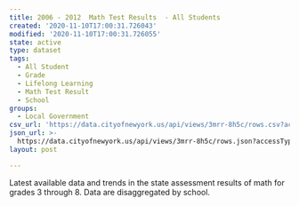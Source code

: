 ```yaml
---
title: 2006 - 2012  Math Test Results  - All Students
created: '2020-11-10T17:00:31.726043'
modified: '2020-11-10T17:00:31.726055'
state: active
type: dataset
tags:
  - All Student
  - Grade
  - Lifelong Learning
  - Math Test Result
  - School
groups:
  - Local Government
csv_url: 'https://data.cityofnewyork.us/api/views/3mrr-8h5c/rows.csv?accessType=DOWNLOAD'
json_url: >-
  https://data.cityofnewyork.us/api/views/3mrr-8h5c/rows.json?accessType=DOWNLOAD
layout: post

---
```

Latest available data and trends in the state assessment results of math for grades 3 through 8. Data are disaggregated by school.
